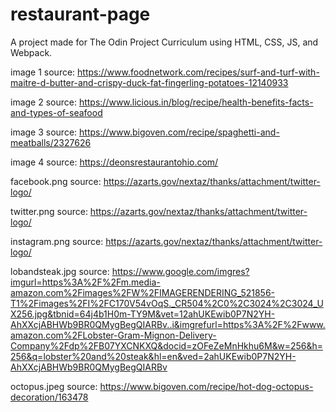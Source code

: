 # restaurant-page

A project made for The Odin Project Curriculum using HTML, CSS, JS, and Webpack.


image 1 source: https://www.foodnetwork.com/recipes/surf-and-turf-with-maitre-d-butter-and-crispy-duck-fat-fingerling-potatoes-12140933

image 2 source: https://www.licious.in/blog/recipe/health-benefits-facts-and-types-of-seafood

image 3 source: https://www.bigoven.com/recipe/spaghetti-and-meatballs/2327626

image 4 source: https://deonsrestaurantohio.com/

facebook.png source: https://azarts.gov/nextaz/thanks/attachment/twitter-logo/

twitter.png source: https://azarts.gov/nextaz/thanks/attachment/twitter-logo/

instagram.png source: https://azarts.gov/nextaz/thanks/attachment/twitter-logo/


lobandsteak.jpg source: https://www.google.com/imgres?imgurl=https%3A%2F%2Fm.media-amazon.com%2Fimages%2FW%2FIMAGERENDERING_521856-T1%2Fimages%2FI%2FC170V54vOqS._CR504%2C0%2C3024%2C3024_UX256.jpg&tbnid=64j4b1H0m-TY9M&vet=12ahUKEwib0P7N2YH-AhXXcjABHWb9BR0QMygBegQIARBv..i&imgrefurl=https%3A%2F%2Fwww.amazon.com%2FLobster-Gram-Mignon-Delivery-Company%2Fdp%2FB07YXCNKXQ&docid=zOFeZeMnHkhu6M&w=256&h=256&q=lobster%20and%20steak&hl=en&ved=2ahUKEwib0P7N2YH-AhXXcjABHWb9BR0QMygBegQIARBv

octopus.jpeg source: https://www.bigoven.com/recipe/hot-dog-octopus-decoration/163478
